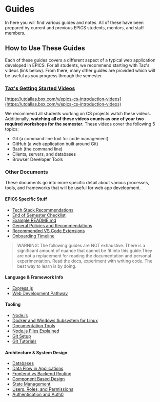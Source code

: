# Guides

In here you will find various guides and notes. All of these have been prepared by current and previous EPICS students, mentors, and staff members.

## How to Use These Guides

Each of these guides covers a different aspect of a typical web application developed in EPICS. For all students, we recommend starting with Taz's videos (link below). From there, many other guides are provided which will be useful as you progress through the semester.

### [Taz's Getting Started Videos](https://utdallas.box.com/v/epics-cs-introduction-videos)

[https://utdallas.box.com/v/epics-cs-introduction-videos](https://utdallas.box.com/v/epics-cs-introduction-videos)

We recommend all students working on CS projects watch these videos. Additionally, **watching all of these videos counts as one of your two required workshops for the semester**.
These videos cover the following 5 topics:

- Git (a command line tool for code management)
- GitHub (a web application built around Git)
- Bash (the command line)
- Clients, servers, and databases
- Browser Developer Tools

### Other Documents

These documents go into more specific detail about various processes, tools, and frameworks that will be useful for web app development.

#### EPICS Specific Stuff

- [Tech Stack Recommendations](./EPICS/tech_stack.md)
- [End of Semester Checklist](./EPICS/checklist.md)
- [Example README.md](./EPICS/example_readme.md)
- [General Policies and Recommendations](./EPICS/policies.md)
- [Recommended VS Code Extensions](./EPICS/vscode_extensions.md)
- [Onboarding Timeline](./EPICS/student_onboard.md)

> WARNING: The following guides are NOT exhaustive. There is a significant amount of nuance that cannot be fit into this guide.They are not a replacement for reading the documentation and personal experimentation. Read the docs, experiment with writing code. The best way to learn is by doing.

#### Language & Framework Info

- [Express.js](./languages_and_frameworks/express.md)
- [Web Development Pathway](./languages_and_frameworks/webdev_pathway.md)

#### Tooling

- [Node.js](./tooling/node_nvm_npm_pnpm.md)
- [Docker and Windows Subsystem for Linux](./tooling/docker_wsl_setup.md)
- [Documentation Tools](./tooling/documentation_tools.md)
- [Node.js Files Explained](./tooling/files.md)
- [Git Setup](./tooling/repo_cli_setup.md)
- [Git Tutorials](./tooling/git_tutorials.md)

#### Architecture & System Design

- [Databases](./architecture_and_systems/databases.md)
- [Data Flow in Applications](./architecture_and_systems/data_flow.md)
- [Frontend vs Backend Routing](./architecture_and_systems/frontend_vs_backend_routing.md)
- [Component Based Design](./architecture_and_systems/component_based_design.md)
- [State Management](./architecture_and_systems/state_management.md)
- [Users, Roles, and Permissions](./architecture_and_systems/users_roles_permissions.md)
- [Authentication and Auth0](./architecture_and_systems/authentication.md)
